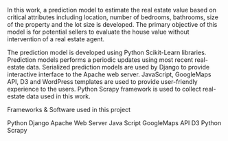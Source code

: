 In this work, a prediction model to estimate the real estate value based on critical attributes including location, number of bedrooms, bathrooms, size of the property and the lot size is developed. The primary objective of this model is for potential sellers to evaluate the house value without intervention of a real estate agent. 

The prediction model is developed using Python Scikit-Learn libraries. Prediction models performs a periodic updates using most recent real-estate data. Serialized prediction models are used by Django to provide interactive interface to the Apache web server. JavaScript, GoogleMaps API, D3 and WordPress templates are used to provide user-friendly experience to the users. Python Scrapy framework is used to collect real-estate data used in this work.

Frameworks & Software used in this project

Python
Django
Apache Web Server
Java Script
GoogleMaps API
D3
Python Scrapy
